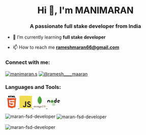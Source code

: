 <h1 align="center">Hi 👋, I'm MANIMARAN</h1>
<h3 align="center">A passionate full stake developer from India</h3>

- 🌱 I’m currently learning **full stake developer**

- 📫 How to reach me **rameshmaran66@gmail.com**

<h3 align="left">Connect with me:</h3>
<p align="left">
<a href="https://linkedin.com/in/manimaran.s" target="blank"><img align="center" src="https://raw.githubusercontent.com/rahuldkjain/github-profile-readme-generator/master/src/images/icons/Social/linked-in-alt.svg" alt="manimaran.s" height="30" width="40" /></a>
<a href="https://instagram.com/@ramesh____maaran" target="blank"><img align="center" src="https://raw.githubusercontent.com/rahuldkjain/github-profile-readme-generator/master/src/images/icons/Social/instagram.svg" alt="@ramesh____maaran" height="30" width="40" /></a>
</p>

<h3 align="left">Languages and Tools:</h3>
<p align="left"> <a href="https://www.w3.org/html/" target="_blank" rel="noreferrer"> <img src="https://raw.githubusercontent.com/devicons/devicon/master/icons/html5/html5-original-wordmark.svg" alt="html5" width="40" height="40"/> </a> <a href="https://developer.mozilla.org/en-US/docs/Web/JavaScript" target="_blank" rel="noreferrer"> <img src="https://raw.githubusercontent.com/devicons/devicon/master/icons/javascript/javascript-original.svg" alt="javascript" width="40" height="40"/> </a> <a href="https://www.mongodb.com/" target="_blank" rel="noreferrer"> <img src="https://raw.githubusercontent.com/devicons/devicon/master/icons/mongodb/mongodb-original-wordmark.svg" alt="mongodb" width="40" height="40"/> </a> <a href="https://nodejs.org" target="_blank" rel="noreferrer"> <img src="https://raw.githubusercontent.com/devicons/devicon/master/icons/nodejs/nodejs-original-wordmark.svg" alt="nodejs" width="40" height="40"/> </a> </p>

<p><img align="left" src="https://github-readme-stats.vercel.app/api/top-langs?username=maran-fsd-developer&show_icons=true&locale=en&layout=compact" alt="maran-fsd-developer" /></p>

<p>&nbsp;<img align="center" src="https://github-readme-stats.vercel.app/api?username=maran-fsd-developer&show_icons=true&locale=en" alt="maran-fsd-developer" /></p>

<p><img align="center" src="https://github-readme-streak-stats.herokuapp.com/?user=maran-fsd-developer&" alt="maran-fsd-developer" /></p>

